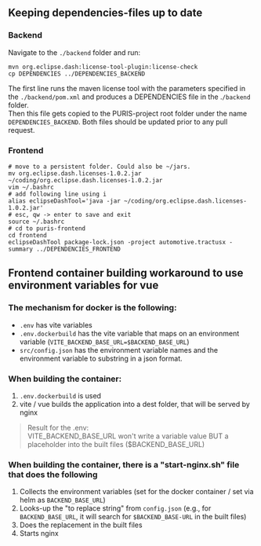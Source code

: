 ## Keeping dependencies-files up to date
### Backend

Navigate to the `./backend` folder and run:  
```
mvn org.eclipse.dash:license-tool-plugin:license-check   
cp DEPENDENCIES ../DEPENDENCIES_BACKEND
```
The first line runs the maven license tool with the parameters specified in the 
`./backend/pom.xml` and produces a DEPENDENCIES file in the .`/backend` folder.  
Then this file gets copied to the PURIS-project root folder under the name `DEPENDENCIES_BACKEND`. 
Both files should be updated prior to any pull request.  

### Frontend
```
# move to a persistent folder. Could also be ~/jars.
mv org.eclipse.dash.licenses-1.0.2.jar ~/coding/org.eclipse.dash.licenses-1.0.2.jar
vim ~/.bashrc
# add following line using i
alias eclipseDashTool='java -jar ~/coding/org.eclipse.dash.licenses-1.0.2.jar'
# esc, qw -> enter to save and exit
source ~/.bashrc
# cd to puris-frontend
cd frontend
eclipseDashTool package-lock.json -project automotive.tractusx -summary ../DEPENDENCIES_FRONTEND
```

## Frontend container building workaround to use environment variables for vue

### The mechanism for docker is the following:
- `.env` has vite variables
- `.env.dockerbuild` has the vite variable that maps on an environment variable (`VITE_BACKEND_BASE_URL=$BACKEND_BASE_URL`)
- `src/config.json` has the environment variable names and the environment variable to substring in a json format.

### When building the container:
1. `.env.dockerbuild` is used
2. vite / vue builds the application into a dest folder, that will be served by nginx

> Result for the .env: <br> VITE_BACKEND_BASE_URL won't write a variable value BUT a placeholder into the built files ($BACKEND_BASE_URL)

### When building the container, there is a "start-nginx.sh" file that does the following
1. Collects the environment variables (set for the docker container / set via helm as `BACKEND_BASE_URL`)
2. Looks-up the "to replace string" from `config.json` (e.g., for `BACKEND_BASE_URL`, it will search for `$BACKEND_BASE-URL` in the built files)
3. Does the replacement in the built files
4. Starts nginx
